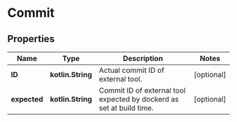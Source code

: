 
# Commit

## Properties
Name | Type | Description | Notes
------------ | ------------- | ------------- | -------------
**ID** | **kotlin.String** | Actual commit ID of external tool. |  [optional]
**expected** | **kotlin.String** | Commit ID of external tool expected by dockerd as set at build time.  |  [optional]



